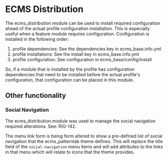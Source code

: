 # ECMS Distribution

The ecms_distribution module can be used to install required configuration ahead
of the actual profile configuration installation. This is especially useful when
a feature module requires configuration. Configuration is installed in the
following order:

1. profile dependencies: See the dependencies key in ecms_base.info.yml
2. profile installations: See the install key in ecms_base.info.yml
3. profile configuration: See configuration in ecms_base/config/install

So, if a module that is installed by the profile has configuration dependencies
that need to be installed before the actual profile's configuration, that
configuration can be placed in this module.

## Other functionality

### Social Navigation
The ecms_distribution.module was used to manage the social navigation required
alterations. See: RIG-142.

The menu link form is being form altered to show a pre-defined list of social
navigation that the ecms_patternlab theme defines. This will replace the
title field of the `social-navigation` menu items and will add attributes
to the links in that menu which will relate to icons that the theme provides.
